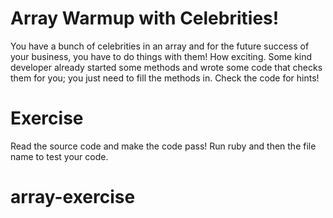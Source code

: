 Array Warmup with Celebrities!
=====

You have a bunch of celebrities in an array and for the future success of your business, you have to do things with them! How exciting. Some kind developer already started some methods and wrote some code that checks them for you; you just need to fill the methods in. Check the code for hints!

Exercise
======

Read the source code and make the code pass! Run ruby and then the file name to test your code.
# array-exercise
